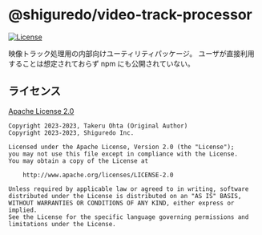 # @shiguredo/video-track-processor

[![License](https://img.shields.io/badge/License-Apache%202.0-blue.svg)](https://opensource.org/licenses/Apache-2.0)

映像トラック処理用の内部向けユーティリティパッケージ。
ユーザが直接利用することは想定されておらず npm にも公開されていない。

## ライセンス

[Apache License 2.0](https://www.apache.org/licenses/LICENSE-2.0)

```
Copyright 2023-2023, Takeru Ohta (Original Author)
Copyright 2023-2023, Shiguredo Inc.

Licensed under the Apache License, Version 2.0 (the "License");
you may not use this file except in compliance with the License.
You may obtain a copy of the License at

    http://www.apache.org/licenses/LICENSE-2.0

Unless required by applicable law or agreed to in writing, software
distributed under the License is distributed on an "AS IS" BASIS,
WITHOUT WARRANTIES OR CONDITIONS OF ANY KIND, either express or implied.
See the License for the specific language governing permissions and
limitations under the License.
```
